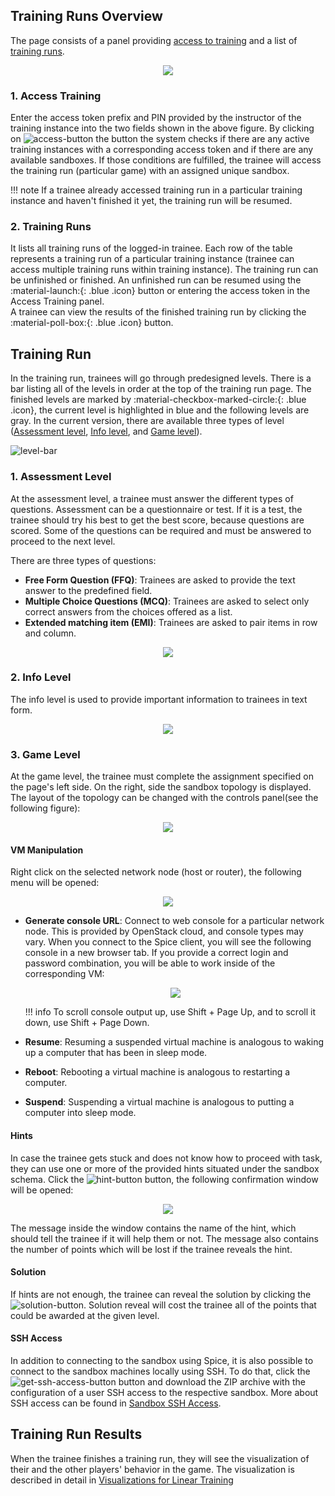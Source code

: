 ## Training Runs Overview
The page consists of a panel providing [access to training](#1-access-training) and a list of [training runs](#2-training-runs).

<p align="center">
  <img src="../../../../img/user-guide-basic/training-agenda/training-run/TR-overview.png">
</p>

### 1. Access Training
Enter the access token prefix and PIN provided by the instructor of the training instance into the two fields shown in the above figure. By clicking on ![access-button](../../../img/buttons/access-button.png) the button the system checks if there are any active training instances with a corresponding access token and if there are any available sandboxes. If those conditions are fulfilled, the trainee will access the training run (particular game) with an assigned unique sandbox.

!!! note
    If a trainee already accessed training run in a particular training instance and haven't finished it yet, the training run will be resumed. 

### 2. Training Runs
It lists all training runs of the logged-in trainee. Each row of the table represents a training run of a particular training instance (trainee can access multiple training runs within training instance). The training run can be unfinished or finished. An unfinished run can be resumed using the :material-launch:{: .blue .icon} button or entering the access token in the Access Training panel.   
A trainee can view the results of the finished training run by clicking the :material-poll-box:{: .blue .icon} button.  

## Training Run

In the training run, trainees will go through predesigned levels. There is a bar listing all of the levels in order at the top of the training run page. The finished levels are marked by :material-checkbox-marked-circle:{: .blue .icon}, the current level is highlighted in blue and the following levels are gray. In the current version, there are available three types of level ([Assessment level](#1-assessment-level), [Info level](#2-info-level), and [Game level](#3-game-level)).

![level-bar](../../../img/user-guide-basic/training-agenda/training-run/TR-level-bar.png)

### 1. Assessment Level 
At the assessment level, a trainee must answer the different types of questions. Assessment can be a questionnaire or test. If it is a test, the trainee should try his best to get the best score, because questions are scored. Some of the questions can be required and must be answered to proceed to the next level. 

There are three types of questions: 

* **Free Form Question (FFQ)**: Trainees are asked to provide the text answer to the predefined field. 
* **Multiple Choice Questions (MCQ)**: Trainees are asked to select only correct answers from the choices offered as a list.
* **Extended matching item (EMI)**: Trainees are asked to pair items in row and column. 

<p align="center">
  <img src="../../../../img/user-guide-basic/training-agenda/training-run/TR-assessment.png">
</p>

### 2. Info Level
The info level is used to provide important information to trainees in text form.

<p align="center">
  <img src="../../../../img/user-guide-basic/training-agenda/training-run/TR-info.png">
</p>

### 3. Game Level 
At the game level, the trainee must complete the assignment specified on the page's left side. On the right, side the sandbox topology is displayed. The layout of the topology can be changed with the controls panel(see the following figure):

<p align="center">
  <img src="../../../../img/user-guide-basic/training-agenda/training-run/TR-game.png">
</p>


#### VM Manipulation
Right click on the selected network node (host or router), the following menu will be opened:

<p align="center">
  <img src="../../../../img/user-guide-basic/training-agenda/training-run/TR-host-options.png">
</p>

* **Generate console URL**: Connect to web console for a particular network node. This is provided by OpenStack cloud, and console types may vary. When you connect to the Spice client, you will see the following console in a new browser tab. If you provide a correct login and password combination, you will be able to work inside of the corresponding VM:

    <p align="center">
        <img src="../../../../img/user-guide-basic/training-agenda/training-run/TR-spice.png">
    </p>

    !!! info
        To scroll console output up, use Shift + Page Up, and to scroll it down, use Shift + Page Down.

* **Resume**: Resuming a suspended virtual machine is analogous to waking up a computer that has been in sleep mode.
* **Reboot**: Rebooting a virtual machine is analogous to restarting a computer.
* **Suspend**: Suspending a virtual machine is analogous to putting a computer into sleep mode. 


#### Hints
In case the trainee gets stuck and does not know how to proceed with task, they can use one or more of the provided hints situated under the sandbox schema. Click the ![hint-button](../../../img/buttons/hint-button.png) button, the following confirmation window will be opened: 
<p align="center">
   <img src="../../../../img/user-guide-basic/training-agenda/training-run/TR-reveal-hint.png">
</p>

The message inside the window contains the name of the hint, which should tell the trainee if it will help them or not. The message also contains the number of points which will be lost if the trainee reveals the hint. 


#### Solution
If hints are not enough, the trainee can reveal the solution by clicking the ![solution-button](../../../img/buttons/solution-button.png). Solution reveal will cost the trainee all of the points that could be awarded at the given level.



#### SSH Access
In addition to connecting to the sandbox using Spice, it is also possible to connect to the sandbox machines locally using SSH. To do that, click the ![get-ssh-access-button](../../../img/buttons/get-ssh-access-button.png) button and download the ZIP archive with the configuration of a user SSH access to the respective sandbox. More about SSH access can be found in [Sandbox SSH Access](../../../../user-guide-advanced/sandboxes/sandbox-access/#user-access).

## Training Run Results

When the trainee finishes a training run, they will see the visualization of their and the other players' behavior in the game. The visualization is described in detail in [Visualizations for Linear Training](../../visualizations/visualizations-for-linear/#for-trainees)
